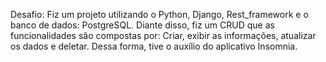 Desafio: Fiz um projeto utilizando o Python, Django, Rest_framework e o banco de dados: PostgreSQL. Diante disso, fiz um CRUD que as funcionalidades são compostas por: Criar, exibir as informações, atualizar os dados e deletar. Dessa forma, tive o auxílio do aplicativo Insomnia.
